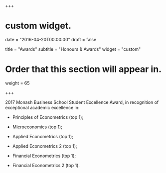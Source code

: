 +++
# custom widget.

date = "2016-04-20T00:00:00"
draft = false

title = "Awards"
subtitle = "Honours & Awards"
widget = "custom"

# Order that this section will appear in.
weight = 65

+++

 2017 Monash Business School Student Excellence Award, in recognition of exceptional academic excellence in:

* Principles of Econometrics (top 1);

* Microeconomics (top 1);

* Applied Econometrics (top 1);

* Applied Econometrics 2 (top 1);

* Financial Econometrics (top 1);

* Financial Econometrics 2 (top 1).

